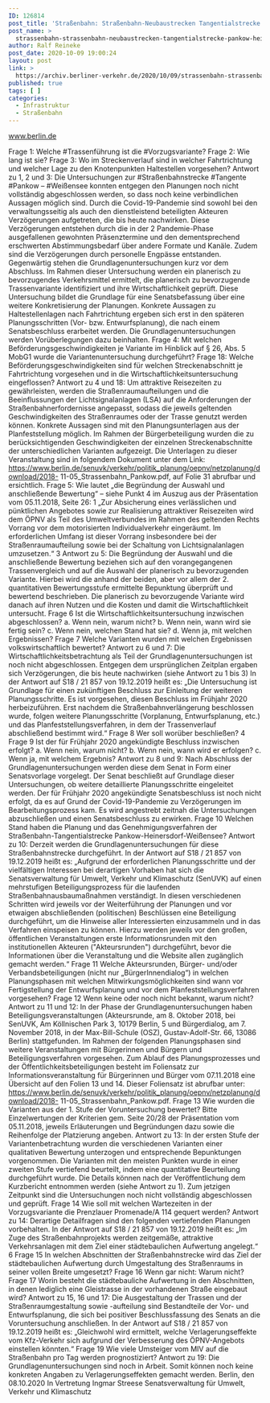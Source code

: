 ```yaml
---
ID: 126814
post_title: 'Straßenbahn: Straßenbahn-Neubaustrecken Tangentialstrecke Pankow-Heinersdorf-Weißensee (Nordtangente) &#8211; Nachfragen, aus Senat'
post_name: >
  strassenbahn-strassenbahn-neubaustrecken-tangentialstrecke-pankow-heinersdorf-weissensee-nordtangente-nachfragen-aus-senat
author: Ralf Reineke
post_date: 2020-10-09 19:00:24
layout: post
link: >
  https://archiv.berliner-verkehr.de/2020/10/09/strassenbahn-strassenbahn-neubaustrecken-tangentialstrecke-pankow-heinersdorf-weissensee-nordtangente-nachfragen-aus-senat/
published: true
tags: [ ]
categories:
  - Infrastruktur
  - Straßenbahn
---
```

www.berlin.de

Frage 1:
Welche #Trassenführung ist die #Vorzugsvariante?
Frage 2:
Wie lang ist sie?
Frage 3:
Wo im Streckenverlauf sind in welcher Fahrtrichtung und welcher Lage zu den Knotenpunkten Haltestellen
vorgesehen?
Antwort zu 1, 2 und 3:
Die Untersuchungen zur #Straßenbahnstrecke #Tangente #Pankow – #Weißensee konnten
entgegen den Planungen noch nicht vollständig abgeschlossen werden, so dass noch
keine verbindlichen Aussagen möglich sind. Durch die Covid-19-Pandemie sind sowohl
bei den verwaltungsseitig als auch den dienstleistend beteiligten Akteuren Verzögerungen
aufgetreten, die bis heute nachwirken. Diese Verzögerungen entstehen durch die in der
2
Pandemie-Phase ausgefallenen gewohnten Präsenztermine und den dementsprechend
erschwerten Abstimmungsbedarf über andere Formate und Kanäle. Zudem sind die
Verzögerungen durch personelle Engpässe entstanden. Gegenwärtig stehen die
Grundlagenuntersuchungen kurz vor dem Abschluss. Im Rahmen dieser Untersuchung
werden ein planerisch zu bevorzugendes Verkehrsmittel ermittelt, die planerisch zu
bevorzugende Trassenvariante identifiziert und ihre Wirtschaftlichkeit geprüft. Diese
Untersuchung bildet die Grundlage für eine Senatsbefassung über eine weitere
Konkretisierung der Planungen. Konkrete Aussagen zu Haltestellenlagen nach
Fahrtrichtung ergeben sich erst in den späteren Planungsschritten (Vor- bzw.
Entwurfsplanung), die nach einem Senatsbeschluss erarbeitet werden. Die
Grundlagenuntersuchungen werden Vorüberlegungen dazu beinhalten.
Frage 4:
Mit welchen Beförderungsgeschwindigkeiten je Variante im Hinblick auf § 26, Abs. 5 MobG1
wurde die
Variantenuntersuchung durchgeführt?
Frage 18:
Welche Beförderungsgeschwindigkeiten sind für welchen Streckenabschnitt je Fahrtrichtung vorgesehen
und in die Wirtschaftlichkeitsuntersuchung eingeflossen?
Antwort zu 4 und 18:
Um attraktive Reisezeiten zu gewährleisten, werden die Straßenraumaufteilungen und die
Beeinflussungen der Lichtsignalanlagen (LSA) auf die Anforderungen der
Straßenbahnerfordernisse angepasst, sodass die jeweils geltenden Geschwindigkeiten
des Straßenraumes oder der Trasse genutzt werden können. Konkrete Aussagen sind mit
den Planungsunterlagen aus der Planfeststellung möglich.
Im Rahmen der Bürgerbeteiligung wurden die zu berücksichtigenden Geschwindigkeiten
der einzelnen Streckenabschnitte der unterschiedlichen Varianten aufgezeigt. Die
Unterlagen zu dieser Veranstaltung sind in folgendem Dokument unter dem Link:
https://www.berlin.de/senuvk/verkehr/politik_planung/oepnv/netzplanung/download/2018-
11-05_Strassenbahn_Pankow.pdf, auf Folie 31 abrufbar und ersichtlich.
Frage 5:
Wie lautet „die Begründung der Auswahl und anschließende Bewertung“ – siehe Punkt 4 im Auszug aus der
Präsentation vom 05.11.2018, Seite 26:
1
„Zur Absicherung eines verlässlichen und pünktlichen Angebotes sowie zur Realisierung attraktiver Reisezeiten wird
dem ÖPNV als Teil des Umweltverbundes im Rahmen des geltenden Rechts Vorrang vor dem motorisierten
Individualverkehr eingeräumt. Im erforderlichen Umfang ist dieser Vorrang insbesondere bei der
Straßenraumaufteilung sowie bei der Schaltung von Lichtsignalanlagen umzusetzen.“
3
Antwort zu 5:
Die Begründung der Auswahl und die anschließende Bewertung beziehen sich auf den
vorangegangenen Trassenvergleich und auf die Auswahl der planerisch zu
bevorzugenden Variante. Hierbei wird die anhand der beiden, aber vor allem der 2.
quantitativen Bewertungsstufe ermittelte Bepunktung überprüft und bewertend
beschrieben. Die planerisch zu bevorzugende Variante wird danach auf ihren Nutzen und
die Kosten und damit die Wirtschaftlichkeit untersucht.
Frage 6
Ist die Wirtschaftlichkeitsuntersuchung inzwischen abgeschlossen?
a. Wenn nein, warum nicht?
b. Wenn nein, wann wird sie fertig sein?
c. Wenn nein, welchen Stand hat sie?
d. Wenn ja, mit welchen Ergebnissen?
Frage 7
Welche Varianten wurden mit welchen Ergebnissen volkswirtschaftlich bewertet?
Antwort zu 6 und 7:
Die Wirtschaftlichkeitsbetrachtung als Teil der Grundlagenuntersuchungen ist noch nicht
abgeschlossen. Entgegen dem ursprünglichen Zeitplan ergaben sich Verzögerungen, die
bis heute nachwirken (siehe Antwort zu 1 bis 3)
In der Antwort auf S18 / 21 857 von 19.12.2019 heißt es:
„Die Untersuchung ist Grundlage für einen zukünftigen Beschluss zur Einleitung der weiteren
Planungsschritte. Es ist vorgesehen, diesen Beschluss im Frühjahr 2020 herbeizuführen. Erst nachdem die
Straßenbahnverlängerung beschlossen wurde, folgen weitere Planungsschritte (Vorplanung,
Entwurfsplanung, etc.) und das Planfeststellungsverfahren, in dem der Trassenverlauf abschließend
bestimmt wird.“
Frage 8
Wer soll worüber beschließen?
4
Frage 9
Ist der für Frühjahr 2020 angekündigte Beschluss inzwischen erfolgt?
a. Wenn nein, warum nicht?
b. Wenn nein, wann wird er erfolgen?
c. Wenn ja, mit welchem Ergebnis?
Antwort zu 8 und 9:
Nach Abschluss der Grundlagenuntersuchungen werden diese dem Senat in Form einer
Senatsvorlage vorgelegt. Der Senat beschließt auf Grundlage dieser Untersuchungen, ob
weitere detaillierte Planungsschritte eingeleitet werden.
Der für Frühjahr 2020 angekündigte Senatsbeschluss ist noch nicht erfolgt, da es auf
Grund der Covid-19-Pandemie zu Verzögerungen im Bearbeitungsprozess kam. Es wird
angestrebt zeitnah die Untersuchungen abzuschließen und einen Senatsbeschluss zu
erwirken.
Frage 10
Welchen Stand haben die Planung und das Genehmigungsverfahren der Straßenbahn-Tangentialstrecke
Pankow-Heinersdorf-Weißensee?
Antwort zu 10:
Derzeit werden die Grundlagenuntersuchungen für diese Straßenbahnstrecke
durchgeführt.
In der Antwort auf S18 / 21 857 von 19.12.2019 heißt es:
„Aufgrund der erforderlichen Planungsschritte und der vielfältigen Interessen bei derartigen Vorhaben hat
sich die Senatsverwaltung für Umwelt, Verkehr und Klimaschutz (SenUVK) auf einen mehrstufigen
Beteiligungsprozess für die laufenden Straßenbahnausbaumaßnahmen verständigt. In diesen
verschiedenen Schritten wird jeweils vor der Weiterführung der Planungen und vor etwaigen abschließenden
(politischen) Beschlüssen eine Beteiligung durchgeführt, um die Hinweise aller Interessierten einzusammeln
und in das Verfahren einspeisen zu können. Hierzu werden jeweils vor den großen, öffentlichen
Veranstaltungen erste Informationsrunden mit den institutionellen Akteuren ("Akteursrunden") durchgeführt,
bevor die Informationen über die Veranstaltung und die Website allen zugänglich gemacht werden.“
Frage 11
Welche Akteursrunden, Bürger- und/oder Verbandsbeteiligungen (nicht nur „BürgerInnendialog“) in welchen
Planungsphasen mit welchen Mitwirkungsmöglichkeiten sind wann vor Fertigstellung der Entwurfsplanung
und vor dem Planfeststellungsverfahren vorgesehen?
Frage 12
Wenn keine oder noch nicht bekannt, warum nicht?
Antwort zu 11 und 12:
In der Phase der Grundlagenuntersuchungen haben Beteiligungsveranstaltungen
(Akteursrunde, am 8. Oktober 2018, bei SenUVK, Am Köllnischen Park 3, 10179 Berlin,
5
und Bürgerdialog, am 7. November 2018, in der Max-Bill-Schule (OSZ), Gustav-Adolf-Str.
66, 13086 Berlin) stattgefunden. Im Rahmen der folgenden Planungsphasen sind weitere
Veranstaltungen mit Bürgerinnen und Bürgern und Beteiligungsverfahren vorgesehen.
Zum Ablauf des Planungsprozesses und der Öffentlichkeitsbeteiligungen besteht im
Foliensatz zur Informationsveranstaltung für Bürgerinnen und Bürger vom 07.11.2018 eine
Übersicht auf den Folien 13 und 14. Dieser Foliensatz ist abrufbar unter:
https://www.berlin.de/senuvk/verkehr/politik_planung/oepnv/netzplanung/download/2018-
11-05_Strassenbahn_Pankow.pdf.
Frage 13
Wie wurden die Varianten aus der 1. Stufe der Voruntersuchung bewertet? Bitte Einzelwertungen der
Kriterien gem. Seite 20/28 der Präsentation vom 05.11.2018, jeweils Erläuterungen und Begründungen dazu
sowie die Reihenfolge der Platzierung angeben.
Antwort zu 13:
In der ersten Stufe der Variantenbetrachtung wurden die verschiedenen Varianten einer
qualitativen Bewertung unterzogen und entsprechende Bepunktungen vorgenommen. Die
Varianten mit den meisten Punkten wurde in einer zweiten Stufe vertiefend beurteilt,
indem eine quantitative Beurteilung durchgeführt wurde. Die Details können nach der
Veröffentlichung dem Kurzbericht entnommen werden (siehe Antwort zu 1). Zum jetzigen
Zeitpunkt sind die Untersuchungen noch nicht vollständig abgeschlossen und geprüft.
Frage 14
Wie soll mit welchen Wartezeiten in der Vorzugsvariante die Prenzlauer Promenade/A 114 gequert werden?
Antwort zu 14:
Derartige Detailfragen sind den folgenden vertiefenden Planungen vorbehalten.
In der Antwort auf S18 / 21 857 von 19.12.2019 heißt es:
„Im Zuge des Straßenbahnprojekts werden zeitgemäße, attraktive Verkehrsanlagen mit dem Ziel einer
städtebaulichen Aufwertung angelegt.“
6
Frage 15
In welchen Abschnitten der Straßenbahnstrecke wird das Ziel der städtebaulichen Aufwertung durch
Umgestaltung des Straßenraums in seiner vollen Breite umgesetzt?
Frage 16
Wenn gar nicht: Warum nicht?
Frage 17
Worin besteht die städtebauliche Aufwertung in den Abschnitten, in denen lediglich eine Gleistrasse in der
vorhandenen Straße eingebaut wird?
Antwort zu 15, 16 und 17:
Die Ausgestaltung der Trassen und der Straßenraumgestaltung sowie -aufteilung sind
Bestandteile der Vor- und Entwurfsplanung, die sich bei positiver Beschlussfassung des
Senats an die Voruntersuchung anschließen.
In der Antwort auf S18 / 21 857 von 19.12.2019 heißt es:
„Gleichwohl wird ermittelt, welche Verlagerungseffekte vom Kfz-Verkehr sich aufgrund der Verbesserung des
ÖPNV-Angebots einstellen könnten.“
Frage 19
Wie viele Umsteiger vom MIV auf die Straßenbahn pro Tag werden prognostiziert?
Antwort zu 19:
Die Grundlagenuntersuchungen sind noch in Arbeit. Somit können noch keine konkreten
Angaben zu Verlagerungseffekten gemacht werden.
Berlin, den 08.10.2020
In Vertretung
Ingmar Streese
Senatsverwaltung für
Umwelt, Verkehr und Klimaschutz